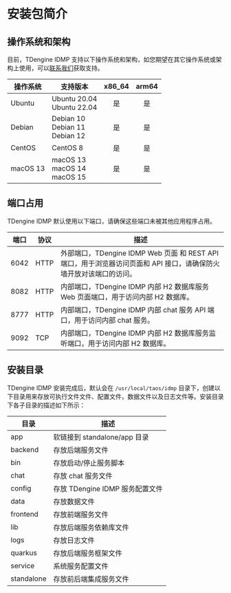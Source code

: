 # 安装包简介

## 操作系统和架构

目前，TDengine IDMP 支持以下操作系统和架构，如您期望在其它操作系统或架构上使用，可以[联系我们](https://www.taosdata.com/contactus)获取支持。

|操作系统 | 支持版本|x86_64|arm64|
|---|---|:---:|:---:|
| Ubuntu   | Ubuntu 20.04<br/>Ubuntu 22.04 | 是 | 是 |
| Debian   | Debian 10<br/>Debian 11<br/>Debian 12 | 是 | 是 |
| CentOS   | CentOS 8 | 是 | 是 |
| macOS 13 | macOS 13<br/>macOS 14<br/>macOS 15 | 是 | 是 |

## 端口占用

TDengine IDMP 默认使用以下端口，请确保这些端口未被其他应用程序占用。

| 端口 | 协议 | 描述 |
|------|------|---------|
| 6042 | HTTP | 外部端口，TDengine IDMP Web 页面 和 REST API 端口，用于浏览器访问页面和 API 接口，请确保防火墙开放对该端口的访问。|
| 8082 | HTTP | 内部端口，TDengine IDMP 内部 H2 数据库服务 Web 页面端口，用于访问内部 H2 数据库。 |
| 8777 | HTTP | 内部端口，TDengine IDMP 内部 chat 服务 API 端口，用于访问内部 chat 服务。 |
| 9092 | TCP  | 内部端口，TDengine IDMP 内部 H2 数据库服务监听端口，用于访问内部 H2 数据库。 |

## 安装目录

TDengine IDMP 安装完成后，默认会在 `/usr/local/taos/idmp` 目录下，创建以下目录用来存放可执行文件文件、配置文件，数据文件以及日志文件等。安装目录下各子目录的描述如下所示：

| 目录        | 描述 |
|------------|---|
| app        | 软链接到 standalone/app 目录 |
| backend    | 存放后端服务文件 |
| bin        | 存放启动/停止服务脚本 |
| chat       | 存放 chat 服务文件 |
| config      | 存放 TDengine IDMP 服务配置文件 |
| data       | 存放数据文件 |
| frontend   | 存放前端服务文件 |
| lib        | 存放后端服务依赖库文件 |
| logs       | 存放日志文件 |
| quarkus    | 存放后端服务框架文件 |
| service    | 系统服务配置文件 |
| standalone | 存放前后端集成服务文件 |
